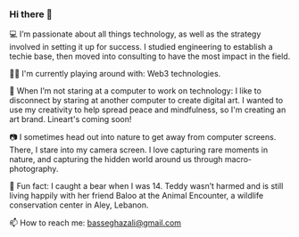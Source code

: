 ### Hi there 👋

💻 I’m passionate about all things technology, as well as the strategy involved in setting it up for success. I studied engineering to establish a techie base, then moved into consulting to have the most impact in the field.

🔗🌱 I'm currently playing around with: Web3 technologies.

🎨 When I’m not staring at a computer to work on technology: I like to disconnect by staring at another computer to create digital art. I wanted to use my creativity to help spread peace and mindfulness, so I'm creating an art brand. Lineart's coming soon!

📷 I sometimes head out into nature to get away from computer screens. There, I stare into my camera screen. I love capturing rare moments in nature, and capturing the hidden world around us through macro-photography.

🐻 Fun fact: I caught a bear when I was 14. Teddy wasn’t harmed and is still living happily with her friend Baloo at the Animal Encounter, a wildlife conservation center in Aley, Lebanon.

📫 How to reach me: basseghazali@gmail.com

<!--
- 🔭 I’m currently working on ...
- 👯 I’m looking to collaborate on ...
- 🤔 I’m looking for help with ...
- 💬 Ask me about ...
-->
